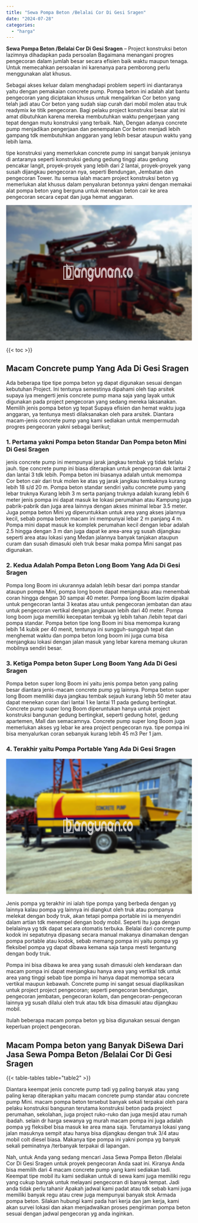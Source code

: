 ```yaml
---
title: "Sewa Pompa Beton /Belalai Cor Di Gesi Sragen"
date: "2024-07-28"
categories: 
  - "harga"
---
```


**Sewa Pompa Beton /Belalai Cor Di Gesi Sragen** – Project konstruksi beton lazimnya dihadapkan pada persoalan Bagaimana menangani progres pengecoran dalam jumlah besar secara efisien baik waktu maupun tenaga. Untuk memecahkan persoalan ini karenanya para pemborong perlu menggunakan alat khusus.

Sebagai akses keluar dalam menghadapi problem seperti ini diantaranya yaitu dengan pemakaian concrete pump. Pompa beton ini adalah alat bantu pengecoran yang diciptakan khusus untuk mengalirkan Cor beton yang telah jadi atau Cor beton yang sudah siap curah dari mobil molen atau truk readymix ke titik pengecoran. Bagi pelaku project konstruksi besar alat ini amat dibutuhkan karena mereka membutuhkan waktu pengerjaan yang tepat dengan mutu konstruksi yang terbaik. Nah, Dengan adanya concrete pump menjadikan pengerjaan dan penempatan Cor beton menjadi lebih gampang tdk membutuhkan anggaran yang lebih besar ataupun waktu yang lebih lama.

tipe konstruksi yang memerlukan concrete pump ini sangat banyak jenisnya di antaranya seperti konstruksi gedung gedung tinggi atau gedung pencakar langit, proyek-proyek yang lebih dari 2 lantai, proyek-proyek yang susah dijangkau pengecoran nya, seperti Bendungan, Jembatan dan pengecoran Tower. Itu semua ialah macam project konstruksi beton yg memerlukan alat khusus dalam penyaluran betonnya yakni dengan memakai alat pompa beton yang berguna untuk menekan beton cair ke area pengecoran secara cepat dan juga hemat anggaran.

![Sewa Pompa Beton /Belalai Cor Di Gesi Sragen](/images/sewa-concrete-pump-01.png)

{{< toc >}}

## Macam Concrete pump Yang Ada Di Gesi Sragen

Ada beberapa tipe tipe pompa beton yg dapat digunakan sesuai dengan kebutuhan Project. Ini tentunya semestinya dipahami oleh tiap arsitek supaya iya mengerti jenis concrete pump mana saja yang layak untuk digunakan pada project pengecoran yang sedang mereka laksanakan. Memilih jenis pompa beton yg tepat Supaya efisien dan hemat waktu juga anggaran, ya tentunya mesti dilaksanakan oleh para arsitek. Diantara macam-jenis concrete pump yang kami sediakan untuk mempermudah progres pengecoran yakni sebagai berikut;

### 1\. Pertama yakni Pompa beton Standar Dan Pompa beton Mini Di Gesi Sragen

jenis concrete pump ini mempunyai jarak jangkau tembak yg tidak terlalu jauh. tipe concrete pump ini biasa diterapkan untuk pengecoran dak lantai 2 dan lantai 3 tdk lebih. Pompa beton ini biasanya adalah untuk memompa Cor beton cair dari truk molen ke atas yg jarak jangkau tembaknya kurang lebih 18 s/d 20 m. Pompa beton standar sendiri yaitu concrete pump yang lebar truknya Kurang lebih 3 m serta panjang truknya adalah kurang lebih 6 meter jenis pompa ini dapat masuk ke lokasi perumahan atau Kampung juga pabrik-pabrik dan juga area lainnya dengan akses minimal lebar 3.5 meter. Juga pompa beton Mini yg diperuntukkan untuk area yang akses jalannya kecil, sebab pompa beton macam ini mempunyai lebar 2 m panjang 4 m. Pompa mini dapat masuk ke komplek perumahan kecil dengan lebar adalah 2.5 hingga dengan 3 m dan juga dapat ke area-area yg susah dijangkau seperti area atau lokasi yang Medan jalannya banyak tanjakan ataupun curam dan susah dimasuki oleh truk besar maka pompa Mini sangat pas digunakan.

### 2\. Kedua Adalah Pompa Beton Long Boom Yang Ada Di Gesi Sragen

Pompa long Boom ini ukurannya adalah lebih besar dari pompa standar ataupun pompa Mini, pompa long boom dapat menjangkau atau menembak coran hingga dengan 30 sampai 40 meter. Pompa long Boom lazim dipakai untuk pengecoran lantai 3 keatas atau untuk pengecoran jembatan dan atau untuk pengecoran vertikal dengan jangkauan lebih dari 40 meter. Pompa long boom juga memiliki kecepatan tembak yg lebih tahan /lebih tepat dari pompa standar. Pompa beton tipe long Boom ini bisa memompa kurang lebih 14 kubik per 40 menit, tentunya ini sungguh-sungguh tepat dan menghemat waktu dan pompa beton long boom ini juga cuma bisa menjangkau lokasi dengan jalan masuk yang lebar karena memang ukuran mobilnya sendiri besar.

### 3\. Ketiga Pompa beton Super Long Boom Yang Ada Di Gesi Sragen

Pompa beton super long Boom ini yaitu jenis pompa beton yang paling besar diantara jenis-macam concrete pump yg lainnya. Pompa beton super long Boom memiliki daya jangkau tembak sejauh kurang lebih 50 meter atau dapat menekan coran dari lantai 1 ke lantai 11 pada gedung bertingkat. Concrete pump super long Boom diperuntukan hanya untuk project konstruksi bangunan gedung bertingkat, seperti gedung hotel, gedung apartemen, Mall dan semacamnya. Concrete pump super long Boom juga memerlukan akses yg lebar ke area project pengecoran nya. tipe pompa ini bisa menyalurkan coran sebanyak kurang lebih 45 m3 Per 1 jam.

### 4\. Terakhir yaitu Pompa Portable Yang Ada Di Gesi Sragen

![Sewa Pompa Beton /Belalai Cor Di Gesi Sragen](/images/sewa-concrete-pump-09.png)

Jenis pompa yg terakhir ini ialah tipe pompa yang berbeda dengan yg lainnya kalau pompa yg lainnya ini diangkut oleh truk atau pompanya melekat dengan body truk, akan tetapi pompa portable ini ia menyendiri dalam artian tdk menempel dengan body mobil. Seperti Itu juga dengan belalainya yg tdk dapat secara otomatis terbuka. Belalai dari concrete pump kodok ini sepatutnya dipasang secara manual makanya dinamakan dengan pompa portable atau kodok, sebab memang pompa ini yaitu pompa yg fleksibel pompa yg dapat dibawa kemana saja tanpa mesti tergantung dengan body truk.

Pompa ini bisa dibawa ke area yang susah dimasuki oleh kendaraan dan macam pompa ini dapat menjangkau hanya area yang vertikal tdk untuk area yang tinggi sebab tipe pompa ini hanya dapat memompa secara vertikal maupun kebawah. Concrete pump ini sangat sesuai diaplikasikan untuk project project pengecoran; seperti pengecoran bendungan, pengecoran jembatan, pengecoran kolam, dan pengecoran-pengecoran lainnya yg susah dilalui oleh truk atau tdk bisa dimasuki atau dijangkau mobil.

Itulah beberapa macam pompa beton yg bisa digunakan sesuai dengan keperluan project pengecoran.

## Macam Pompa beton yang Banyak DiSewa Dari Jasa Sewa Pompa Beton /Belalai Cor Di Gesi Sragen

{{< table-tables table="table2" >}}

Diantara keempat jenis concrete pump tadi yg paling banyak atau yang paling kerap diterapkan yaitu macam concrete pump standar atau concrete pump Mini. macam pompa beton tersebut banyak sekali terpakai oleh para pelaku konstruksi bangunan terutama konstruksi beton pada project perumahan, sekolahan, juga project ruko-ruko dan juga mesjid atau rumah ibadah. selain dr harga sewanya yg murah macam pompa ini juga adalah pompa yg fleksibel bisa masuk ke area mana saja. Terutamanya lokasi yang jalan masuknya sempit atau hanya bisa dijangkau dengan truk 3/4 atau mobil colt diesel biasa. Makanya tipe pompa ini yakni pompa yg banyak sekali peminatnya /terbanyak terpakai di lapangan.

Nah, untuk Anda yang sedang mencari Jasa Sewa Pompa Beton /Belalai Cor Di Gesi Sragen untuk proyek pengecoran Anda saat ini. Kiranya Anda bisa memilih dari 4 macam concrete pump yang kami sediakan tadi. Keempat tipe mobil itu kami sediakan untuk di sewa kami juga memiliki regu yang cukup banyak untuk melayani pengecoran di banyak tempat. Jadi anda tidak perlu tahanir Apakah jadwal kami padat atau tdk sebab kami juga memiliki banyak regu atau crew juga mempunyai banyak stok Armada pompa beton. Silakan hubungi kami pada hari kerja dan jam kerja, kami akan survei lokasi dan akan menjadwalkan proses pengiriman pompa beton sesuai dengan jadwal pengecoran yg anda inginkan.
